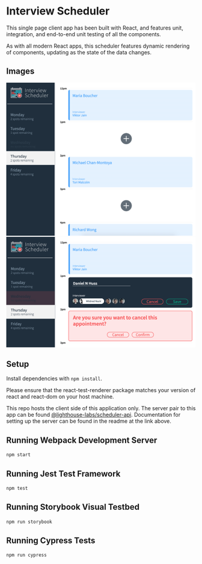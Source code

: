 # Interview Scheduler

This single page client app has been built with React, and features unit, integration, and end-to-end unit testing of all the components.

As with all modern React apps, this scheduler features dynamic rendering of components, updating as the state of the data changes. 

## Images

![image one](https://github.com/Daniel-N-Huss/scheduler/blob/master/docs/schedulerMainView.png?raw=true)
![image two](https://github.com/Daniel-N-Huss/scheduler/blob/master/docs/SchedulerEditDeleteView.png?raw=true)

## Setup

Install dependencies with `npm install`.

Please ensure that the react-test-renderer package matches your version of react and react-dom on your host machine. 

This repo hosts the client side of this application only. The server pair to this app can be found [@lighthouse-labs/scheduler-api](https://github.com/lighthouse-labs/scheduler-api).
Documentation for setting up the server can be found in the readme at the link above.

## Running Webpack Development Server

```sh
npm start
```

## Running Jest Test Framework

```sh
npm test
```

## Running Storybook Visual Testbed

```sh
npm run storybook
```

## Running Cypress Tests

```sh
npm run cypress
```